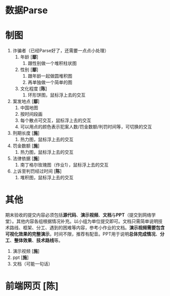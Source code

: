 # 数据Parse

# 制图

1. 诈骗者（已经Parse好了，还需要一点点小处理）
   1. 年龄 [**鄢**]
      1. 跟性别做一个堆积柱状图
   2. 性别 [**鄢**]
      1. 跟年龄一起做圆堆积图
      2. 再单独做一个简单的图
   3. 文化程度 [**陈**]
      1. 环形饼图，鼠标浮上去的交互
2. 案发地点 [**鄢**]
   1. 中国地图
   2. 按时间段画
   3. 每个散点可交互，鼠标浮上去的交互
   4. 可以用点的颜色表示犯案人数/罚金数额/判罚时间等，可切换的交互
3. 刑期长度 [**施**]
   1. 热力图，鼠标浮上去的交互
4. 罚金数额 [**施**]
   1. 热力图，鼠标浮上去的交互
5. 法律依据 [**施**]
   1. 南丁格尔玫瑰图（作业1），鼠标浮上去的交互
6. 上诉至判罚经过时间 [**陈**]
   1. 堆积图，鼠标浮上去的交互

# 其他

期末验收的提交内容必须包括**源代码**、**演示视频**、**文档**与**PPT**（提交到网络学堂）。其他内容各组根据情况补充。以小组为单位提交即可。文档只需简单说明技术路线、框架、分工、遇到的困难等内容，参考小作业的文档。**演示视频需要包含可视化效果的完整演示**，时间不限，推荐有配音。PPT用于说明**总体完成情况**、**分工**、**整体效果**、**技术路线**等。

1. 演示视频 [**施**]
2. ppt [**施**]
3. 文档（可能一句话）

# 前端网页 [陈]